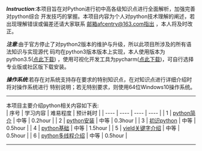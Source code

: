 ___Instruction___:本项目旨在对Python进行初中高各级知识点进行全面解析，加强完善对python综合
开发技巧的掌握。本项目内容为个人对python技术理解的阐述，若出现理解错误或偏差还请大家联系
邮箱afcentry@163.com指出
，本人将及时改正。


___注意___:由于官方停止了对python2版本的维护与升级，所以此项目所涉及的所有语法知识与实现源代
码均在python3版本版本上实现，本人使用版本为python3.5([点此下载](https://www.python.org/downloads/release/python-350/))
，使用可视化开发工具为pycharm([点此下载](https://www.jetbrains.com/pycharm/download/#section=windows))，可自行选择专业版或社区版下载安装。


___操作系统___:若存在对系统支持存在要求的特别知识点，在对知识点进行详细介绍时将对操作系统进行
特别说明；若无特别要求，则使用64位Windows10操作系统。

****************************************

本项目主要介绍python相关内容如下表:  
|  序号   | 学习内容 | 难易程度 | 预计耗时 |
|  ----  | ----  |  ----  | ----  |
| 1  | [python简介](https://github.com/afcentry/PyTips/blob/master/yield%E5%85%B3%E9%94%AE%E5%AD%97%E4%BB%8B%E7%BB%8D.MD) | 中等  |  0.2hour |
| 2  | [python安装](https://github.com/afcentry/PyTips/blob/master/yield%E5%85%B3%E9%94%AE%E5%AD%97%E4%BB%8B%E7%BB%8D.MD) | 中等  |  0.3hour |
| 3  | [初识python](https://github.com/afcentry/PyTips/blob/master/yield%E5%85%B3%E9%94%AE%E5%AD%97%E4%BB%8B%E7%BB%8D.MD) | 中等  |  0.5hour |
| 4  | [python基础](https://github.com/afcentry/PyTips/blob/master/yield%E5%85%B3%E9%94%AE%E5%AD%97%E4%BB%8B%E7%BB%8D.MD) | 中等  |  1.5hour |
| 5  | [yield关键字介绍](https://github.com/afcentry/PyTips/blob/master/yield%E5%85%B3%E9%94%AE%E5%AD%97%E4%BB%8B%E7%BB%8D.MD) | 中等  |  0.5hour |
| 6  | [python多线程介绍](https://github.com/afcentry/PyTips/blob/master/yield%E5%85%B3%E9%94%AE%E5%AD%97%E4%BB%8B%E7%BB%8D.MD) | 中等  |  0.5hour |


****************************************



